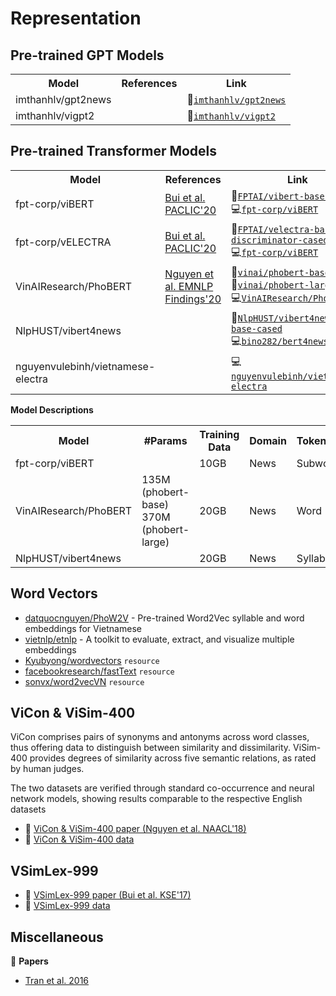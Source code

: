 # Representation

## Pre-trained GPT Models

<table>
  <tr>
    <th>Model</th>
    <th>References</th>
    <th>Link</th>
  </tr>
  <tr>
    <td>imthanhlv/gpt2news</td>
    <td></td>
    <td>
      🤗<a href="https://huggingface.co/imthanhlv/gpt2news"><code>imthanhlv/gpt2news</code></a><br/>
    </td>
  </tr>
  <tr>
    <td>imthanhlv/vigpt2</td>
    <td></td>
    <td>
      🤗<a href="https://huggingface.co/imthanhlv/vigpt2"><code>imthanhlv/vigpt2</code></a><br/>
    </td>
  </tr>
</table>
    
## Pre-trained Transformer Models

<table>
  <tr>
    <th>Model</th>
    <th>References</th>
    <th>Link</th>
  </tr>
  <tr>
    <td>fpt-corp/viBERT</td>
    <td><a href="https://arxiv.org/pdf/2006.15994.pdf">Bui et al. PACLIC'20</a></td>
    <td>
      🤗<a href="https://huggingface.co/FPTAI/vibert-base-cased"><code>FPTAI/vibert-base-cased</code></a><br/>
      💻<a href="https://github.com/fpt-corp/viBERT"><code>fpt-corp/viBERT</code></a>
    </td>
  </tr>
  <tr>
    <td>fpt-corp/vELECTRA</td>
    <td><a href="https://arxiv.org/pdf/2006.15994.pdf">Bui et al. PACLIC'20</a></td>
    <td>
      🤗<a href="https://huggingface.co/FPTAI/velectra-base-discriminator-cased"><code>FPTAI/velectra-base-discriminator-cased</code></a><br/>
      💻<a href="https://github.com/fpt-corp/viBERT"><code>fpt-corp/viBERT</code></a>
    </td>
  </tr>
  <tr>
    <td>VinAIResearch/PhoBERT</td>
    <td><a href="https://arxiv.org/pdf/2003.00744.pdf">Nguyen et al. EMNLP Findings'20</a></td>
    <td>
      🤗<a href="https://huggingface.co/vinai/phobert-base"><code>vinai/phobert-base</code></a><br/>
      🤗<a href="https://huggingface.co/vinai/phobert-large"><code>vinai/phobert-large</code></a><br/>
      💻<a href="https://github.com/VinAIResearch/PhoBERT"><code>VinAIResearch/PhoBERT</code></a>
    </td>
  </tr>
   <tr>
    <td>NlpHUST/vibert4news</td>
    <td>
    </td>
    <td>
      🤗<a href="https://huggingface.co/NlpHUST/vibert4news-base-cased"><code>NlpHUST/vibert4news-base-cased</code></a><br/>
      💻<a href="https://github.com/bino282/bert4news"><code>bino282/bert4news</code></a>
    </td>
  </tr>
  <tr>
    <td>nguyenvulebinh/vietnamese-electra</td>
    <td></td>
    <td>
      💻<a href="https://github.com/nguyenvulebinh/vietnamese-electra"><code>nguyenvulebinh/vietnamese-electra</code></a>
    </td>
  </tr>
</table>

<b>Model Descriptions</b>

<table>
  <tr>
    <th>Model</th>
    <th>#Params</th>
    <th>Training Data</th>
    <th>Domain</th>
    <th>Tokenization</th>
    <th>Vocab Size</th>
  </tr>
  <tr>
    <td>fpt-corp/viBERT</td>
    <td></td>
    <td>10GB</td>
    <td>News</td>
    <td>Subword</td>
    <td>38168</td>
  </tr>
  <tr>
    <td>VinAIResearch/PhoBERT</td>
    <td>
      135M (phobert-base)<br/>
      370M (phobert-large)
    </td>
    <td>20GB</td>
    <td>News</td>
    <td>Word</td>
    <td>64000</td>
  </tr>
  <tr>
    <td>NlpHUST/vibert4news</td>
    <td></td>
    <td>20GB</td>
    <td>News</td>
    <td>Syllable</td>
    <td>62000</td>
  </tr>
</table>

## Word Vectors

* [datquocnguyen/PhoW2V](https://github.com/datquocnguyen/PhoW2V) - Pre-trained Word2Vec syllable and word embeddings for Vietnamese
* [vietnlp/etnlp](https://github.com/vietnlp/etnlp) - A toolkit to evaluate, extract, and visualize multiple embeddings
* [Kyubyong/wordvectors](https://github.com/Kyubyong/wordvectors) `resource`
* [facebookresearch/fastText](https://github.com/facebookresearch/fastText) `resource`
* [sonvx/word2vecVN](https://github.com/sonvx/word2vecVN) `resource`

## ViCon & ViSim-400

ViCon comprises pairs of synonyms and antonyms across word classes, thus offering data to distinguish between similarity and dissimilarity. ViSim-400 provides degrees of similarity across five semantic relations, as rated by human judges.

The two datasets are verified through standard co-occurrence and neural network models, showing results comparable to the respective English datasets

* :scroll: [ViCon & ViSim-400 paper (Nguyen et al. NAACL'18)](https://arxiv.org/pdf/1804.05388.pdf)
* :file_folder: [ViCon & ViSim-400 data](http://www.ims.uni-stuttgart.de/forschung/ressourcen/experiment-daten/vnese_sem_datasets.html)

## VSimLex-999

* :scroll: [VSimLex-999 paper (Bui et al. KSE'17)](https://drive.google.com/file/d/1wU09HMcrgGZhniS7pU3WGuVb1NOUTbAW/view?usp=sharing)
* :file_folder: [VSimLex-999 data](https://github.com/BuiVanTan2017/VSimLex-999)

## Miscellaneous

:scroll: **Papers**

* [Tran et al. 2016](https://www.slideshare.net/microlife/a-vietnamese-language-model-based-on-recurrent-neural-network-66865054)
